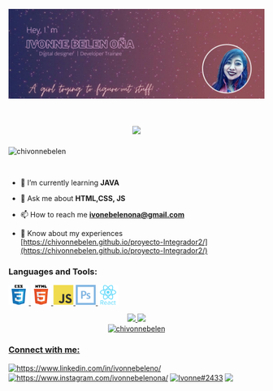 ![Design and Development ](https://github.com/chIvonnebelen/chIvonnebelen/blob/main/github.png)

<h1 align="center">
  <img align="center" src="https://readme-typing-svg.herokuapp.com?font=Rubik&size=30&duration=3000&color=F71598&lines=Hello%2C+world!+%F0%9F%91%BD+I'm+Ivonne"/>
</h1>

<p align="left"> <img src="https://komarev.com/ghpvc/?username=chivonnebelen&label=Profile%20views&color=0e75b6&style=flat" alt="chivonnebelen" /> </p>

<p align="left"> <a href="https://twitter.com/" target="blank"><img src="https://img.shields.io/twitter/follow/?logo=twitter&style=for-the-badge" alt="" /></a> </p>

- 🌱 I’m currently learning **JAVA**

- 💬 Ask me about **HTML,CSS, JS**

- 📫 How to reach me **ivonebelenona@gmail.com**

- 📄 Know about my experiences [https://chivonnebelen.github.io/proyecto-Integrador2/](https://chivonnebelen.github.io/proyecto-Integrador2/)

<h3 align="left">Languages and Tools:</h3>
<p align="left"> <a href="https://www.w3schools.com/css/" target="_blank" rel="noreferrer"> <img src="https://raw.githubusercontent.com/devicons/devicon/master/icons/css3/css3-original-wordmark.svg" alt="css3" width="40" height="40"/> </a> <a href="https://www.w3.org/html/" target="_blank" rel="noreferrer"> <img src="https://raw.githubusercontent.com/devicons/devicon/master/icons/html5/html5-original-wordmark.svg" alt="html5" width="40" height="40"/> </a> <a href="https://developer.mozilla.org/en-US/docs/Web/JavaScript" target="_blank" rel="noreferrer"> <img src="https://raw.githubusercontent.com/devicons/devicon/master/icons/javascript/javascript-original.svg" alt="javascript" width="40" height="40"/> </a> <a href="https://www.photoshop.com/en" target="_blank" rel="noreferrer"> <img src="https://raw.githubusercontent.com/devicons/devicon/master/icons/photoshop/photoshop-line.svg" alt="photoshop" width="40" height="40"/> </a> <a href="https://reactjs.org/" target="_blank" rel="noreferrer"> <img src="https://raw.githubusercontent.com/devicons/devicon/master/icons/react/react-original-wordmark.svg" alt="react" width="40" height="40"/> </a> </p>


<div align="center">
  <a href="https://github.com/chIvonnebelen">
  <img height="180em" src="https://github-readme-stats.vercel.app/api?username=chivonnebelen&show_icons=true&theme=dracula&include_all_commits=true&count_private=true"/>
  <img height="180em" src="https://github-readme-stats.vercel.app/api/top-langs/?username=chivonnebelen&layout=compact&langs_count=7&theme=dracula"/>
</div>
<div align="center">
<img align="center" src="https://github-readme-streak-stats.herokuapp.com/?user=chivonnebelen&layout=compact&langs_count=7&theme=dracula" alt="chivonnebelen"/>
</div>

<h3 align="left">Connect with me:</h3>
<p align="left">
<a href="https://linkedin.com/in/https://www.linkedin.com/in/ivonnebeleno/" target="blank"><img align="center" src="https://raw.githubusercontent.com/rahuldkjain/github-profile-readme-generator/master/src/images/icons/Social/linked-in-alt.svg" alt="https://www.linkedin.com/in/ivonnebeleno/" height="30" width="40" /></a>
<a href="https://instagram.com/https://www.instagram.com/ivonnebelenona/" target="blank"><img align="center" src="https://raw.githubusercontent.com/rahuldkjain/github-profile-readme-generator/master/src/images/icons/Social/instagram.svg" alt="https://www.instagram.com/ivonnebelenona/" height="30" width="40" /></a>
<a href="https://discord.gg/Ivonne#2433" target="blank"><img align="center" src="https://raw.githubusercontent.com/rahuldkjain/github-profile-readme-generator/master/src/images/icons/Social/discord.svg" alt="Ivonne#2433" height="30" width="40" /></a>
<a href = "mailto:ivonebelenona@gmail.com"><img align="center" src="https://img.shields.io/badge/-Gmail-%23333?style=for-the-badge&logo=gmail&logoColor=white" target="_blank"></a>
</p>





